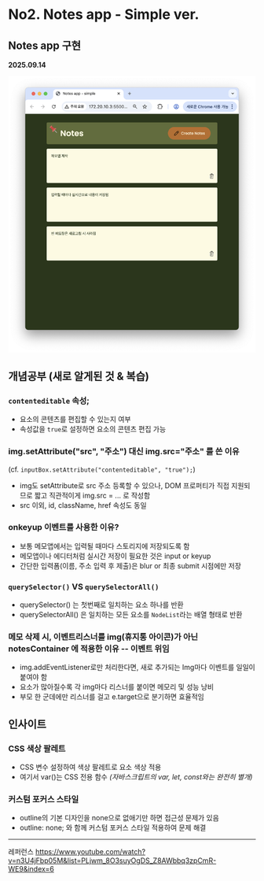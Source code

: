 # No2. Notes app - Simple ver.

## Notes app 구현

**2025.09.14**

![alt text](image-1.png)

## 개념공부 (새로 알게된 것 & 복습)

### `contenteditable` 속성;

- 요소의 콘텐츠를 편집할 수 있는지 여부
- 속성값을 `true`로 설정하면 요소의 콘텐츠 편집 가능

### img.setAttribute("src", "주소") 대신 img.src="주소" 를 쓴 이유

(cf. `inputBox.setAttribute("contenteditable", "true");`)

- img도 setAttribute로 src 주소 등록할 수 있으나, DOM 프로퍼티가 직접 지원되므로 짧고 직관적이게 img.src = ... 로 작성함
- src 이외, id, className, href 속성도 동일

### onkeyup 이벤트를 사용한 이유?

- 보통 메모앱에서는 입력될 때마다 스토리지에 저장되도록 함
- 메모앱이나 에디터처럼 실시간 저장이 필요한 것은 input or keyup
- 간단한 입력폼(이름, 주소 입력 후 제출)은 blur or 최종 submit 시점에만 저장

### `querySelector()` VS `querySelectorAll()`

- querySelector() 는 첫번째로 일치하는 요소 하나를 반환
- querySelectorAll() 은 일치하는 모든 요소를 `NodeList`라는 배열 형태로 반환

### 메모 삭제 시, 이벤트리스너를 img(휴지통 아이콘)가 아닌 notesContainer 에 적용한 이유 -- 이벤트 위임

- img.addEventListener로만 처리한다면, 새로 추가되는 Img마다 이벤트를 일일이 붙여야 함
- 요소가 많아질수록 각 img마다 리스너를 붙이면 메모리 및 성능 낭비
- 부모 한 군데에만 리스너를 걸고 e.target으로 분기하면 효율적임

## 인사이트

### CSS 색상 팔레트

- CSS 변수 설정하여 색상 팔레트로 요소 색상 적용
- 여기서 var()는 CSS 전용 함수 _(자바스크립트의 var, let, const와는 완전히 별개)_

### 커스텀 포커스 스타일

- outline의 기본 디자인을 none으로 없애기만 하면 접근성 문제가 있음
- outline: none; 와 함께 커스텀 포커스 스타일 적용하여 문제 해결

---

레퍼런스
https://www.youtube.com/watch?v=n3U4jFbp05M&list=PLjwm_8O3suyOgDS_Z8AWbbq3zpCmR-WE9&index=6
